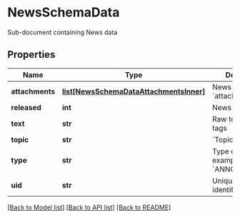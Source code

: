 # NewsSchemaData

Sub-document containing News data

## Properties
Name | Type | Description | Notes
------------ | ------------- | ------------- | -------------
**attachments** | [**list[NewsSchemaDataAttachmentsInner]**](NewsSchemaDataAttachmentsInner.md) | News &#x60;attachments&#x60; list | [optional] 
**released** | **int** | News released date | [optional] 
**text** | **str** | Raw text with html tags | [optional] 
**topic** | **str** | &#x60;Topic&#x60; of the news | [optional] 
**type** | **str** | Type of News, for example: &#x60;BLOG&#x60;, &#x60;ANNOUNCEMENT&#x60; | 
**uid** | **str** | Unique news identifier | 

[[Back to Model list]](../README.md#documentation-for-models) [[Back to API list]](../README.md#documentation-for-api-endpoints) [[Back to README]](../README.md)


